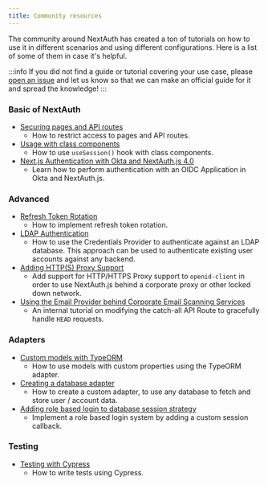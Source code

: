 ```yaml
---
title: Community resources
---
```


The community around NextAuth has created a ton of tutorials on how to use it in different scenarios and using different configurations. Here is a list of some of them in case it's helpful.

:::info
If you did not find a guide or tutorial covering your use case, please [open an issue](https://github.com/nextauthjs/next-auth/issues/new?assignees=&labels=triage%2Cdocumentation&template=4_documentation.yml) and let us know so that we can make an official guide for it and spread the knowledge!
:::

### Basic of NextAuth

- [Securing pages and API routes](/tutorials/securing-pages-and-api-routes)
  - How to restrict access to pages and API routes.
- [Usage with class components](/tutorials/usage-with-class-components)
  - How to use `useSession()` hook with class components.
- [Next.js Authentication with Okta and NextAuth.js 4.0](https://thetombomb.com/posts/nextjs-nextauth-okta)
  - Learn how to perform authentication with an OIDC Application in Okta and NextAuth.js.

  

### Advanced

- [Refresh Token Rotation](/tutorials/refresh-token-rotation)
  - How to implement refresh token rotation.
- [LDAP Authentication](/tutorials/ldap-auth-example)
  - How to use the Credentials Provider to authenticate against an LDAP database. This approach can be used to authenticate existing user accounts against any backend.
- [Adding HTTP(S) Proxy Support](/tutorials/corporate-proxy)
  - Add support for HTTP/HTTPS Proxy support to `openid-client` in order to use NextAuth.js behind a corporate proxy or other locked down network.
- [Using the Email Provider behind Corporate Email Scanning Services](/tutorials/avoid-corporate-link-checking-email-provider)
  - An internal tutorial on modifying the catch-all API Route to gracefully handle `HEAD` requests.

### Adapters

- [Custom models with TypeORM](/adapters/typeorm#custom-models)
  - How to use models with custom properties using the TypeORM adapter.
- [Creating a database adapter](/tutorials/creating-a-database-adapter)
  - How to create a custom adapter, to use any database to fetch and store user / account data.
- [Adding role based login to database session strategy](/tutorials/role-based-login-strategy)
  - Implement a role based login system by adding a custom session callback.

### Testing 

- [Testing with Cypress](/tutorials/testing-with-cypress)
  - How to write tests using Cypress.